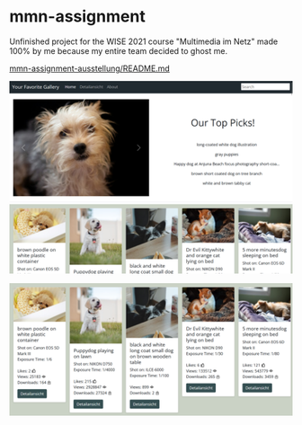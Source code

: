 # mmn-assignment

Unfinished project for the WISE 2021 course "Multimedia im Netz" made 100% by me because my entire team decided to ghost me. 

[mmn-assignment-ausstellung/README.md](mmn-assignment-ausstellung/README.md)

![alt text](image.png)


![alt text](image-1.png)

